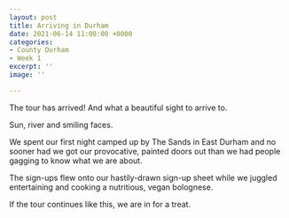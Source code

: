 ```yaml
---
layout: post
title: Arriving in Durham
date: 2021-06-14 11:00:00 +0000
categories:
- County Durham
- Week 1
excerpt: ''
image: ''

---
```

The tour has arrived! And what a beautiful sight to arrive to.

Sun, river and smiling faces.

We spent our first night camped up by The Sands in East Durham and no sooner had we got our provocative, painted doors out than we had people gagging to know what we are about.

The sign-ups flew onto our hastily-drawn sign-up sheet while we juggled entertaining and cooking a nutritious, vegan bolognese.

If the tour continues like this, we are in for a treat.
